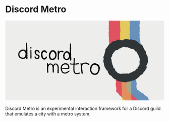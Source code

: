 # Discord Metro

![Discord Metro banner](banner.png)

Discord Metro is an experimental interaction framework for a Discord guild that emulates a city with a metro system.
